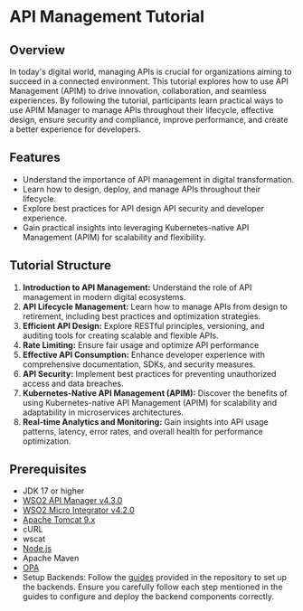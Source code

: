 # API Management Tutorial

## Overview

In today's digital world, managing APIs is crucial for organizations aiming to succeed in a connected environment. This tutorial explores how to use API Management (APIM) to drive innovation, collaboration, and seamless experiences. By following the tutorial, participants learn practical ways to use APIM Manager to manage APIs throughout their lifecycle, effective design, ensure security and compliance, improve performance, and create a better experience for developers. 
## Features

- Understand the importance of API management in digital transformation.
- Learn how to design, deploy, and manage APIs throughout their lifecycle.
- Explore best practices for API design API security and developer experience.
- Gain practical insights into leveraging Kubernetes-native API Management (APIM) for scalability and flexibility.

## Tutorial Structure

1. **Introduction to API Management:** Understand the role of API management in modern digital ecosystems.
2. **API Lifecycle Management:** Learn how to manage APIs from design to retirement, including best practices and optimization strategies.
3. **Efficient API Design:** Explore RESTful principles, versioning, and auditing tools for creating scalable and flexible APIs.
4. **Rate Limiting:** Ensure fair usage and optimize API performance
5. **Effective API Consumption:** Enhance developer experience with comprehensive documentation, SDKs, and security measures.
6. **API Security:** Implement best practices for preventing unauthorized access and data breaches.
7. **Kubernetes-Native API Management (APIM):** Discover the benefits of using Kubernetes-native API Management (APIM) for scalability and adaptability in microservices architectures.
8. **Real-time Analytics and Monitoring:** Gain insights into API usage patterns, latency, error rates, and overall health for performance optimization.


## Prerequisites

- JDK 17 or higher
- [WSO2 API Manager v4.3.0](https://wso2.com/api-manager/)
- [WSO2 Micro Integrator v4.2.0](https://wso2.com/micro-integrator/)
- [Apache Tomcat 9.x](https://tomcat.apache.org)
- cURL
- wscat
- [Node.js](https://nodejs.org/)
- Apache Maven
- [OPA](https://www.openpolicyagent.org/docs/v0.11.0/get-started/)
- Setup Backends:
Follow the [guides](./resources/backends) provided in the repository to set up the backends. Ensure you carefully follow each step mentioned in the guides to configure and deploy the backend components correctly.

